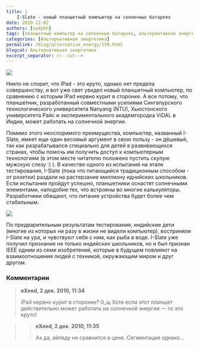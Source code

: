 ```yaml
---
title: |
    I-Slate - новый планшетный компьютер на солнечных батареях
date: 2010-12-02
authors: [sadykh]
tags: [планшетный компьтер на солнечных батареях, альтернативная энергетика, солнечная энергия, солнечные элементы, гаджеты, ipad, i-slate, индия, развивающиеся страны, дети]
categories: [Альтернативная энергетика]
permalink: /blog/alternative_energy/159.html
blogcat: Альтернативная энергетика
excerpt_separator: <!--cut-->
---
```



![](http://itw66.ru/uploads/images/00/00/05/2010/12/02/7bcba8.jpg)


Никто не спорит, что IPad - это круто, однако нет предела совершенству, и вот уже свет увидел 
новый планшетный компьютер, по сравнению с которым IPad нервно курит в сторонке. А все потому, что планшетник, разработанный совместными усилиями Сингапурского технологического университета Nanyang (NTU), Хьюстонского университета Райс и экспериментального академгородка ViDAL в Индии, может работать на солнечной энергии. 


<!--cut-->


Помимо этого неоспоримого преимущества, компьютер, названный I-Slate, имеет еще один весомый аргумент в свою пользу - он дёшевый, так как разрабатывался специально для детей в развивающихся странах, чтобы помочь им получить доступ к компьютерным технологиям (в этом месте читателю положено пустить скупую мужскую слезу :) ).
В качестве одного из испытаний на этапе тестирования, I-Slate (пока что питающийся традиционным способом - от розетки) раздали на растерзание миллиону иднийских школьников. Если испытания пройдут успешно, планшетники оснастят солнечными элементами, наподобие тех, что встроены во многие калькуляторы. Разработчики обещают, что питание устройства будет более чем стабильным.


![](http://itw66.ru/uploads/images/00/00/05/2010/12/02/622c1e.jpg)


По предварительным результатам тестирования, индийские дети (многие из которых ни разу в жизни не видели компьютер), восприняли I-Slate на ура, и чувствуют себя с ним, как рыба в воде.
I-Slate уже получил признание не только индийских школьников, но и был признан IEEE одним из семи изобретений, которые в будущем повлияют на взаимоотношения людей с техникой, окружающим миром и друг другом.

### Комментарии

>**eXeed, 2 дек. 2010, 11:34**
>
>iPad нервно курит в сторонке? 0_щ
>Хотя если этот планшет действительно может работать на солнечной энергии — то это круто!

>>**eXeed, 2 дек. 2010, 11:35**
>>
>>Ах да, айпаду не сравнится в цене. Сегментация однако...
